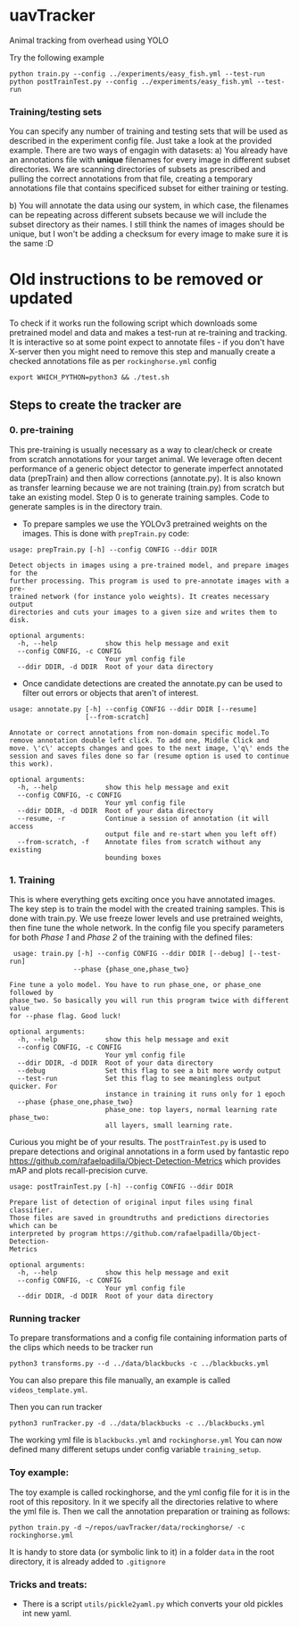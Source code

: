 # uavTracker
Animal tracking from overhead using YOLO

Try the following example
```
python train.py --config ../experiments/easy_fish.yml --test-run
python postTrainTest.py --config ../experiments/easy_fish.yml --test-run
```

### Training/testing sets
You can specify any number of training and testing sets that will be used as described in the experiment config file. Just take a look at the provided example.
There are two ways of engagin with datasets:
a) You already have an annotations file with **unique** filenames for every image in different subset directories. We are scanning directories of subsets as prescribed and pulling the correct annotations from that file, creating a temporary annotations file that contains specificed subset for either training or testing.

b) You will annotate the data using our system, in which case, the filenames can be repeating across different subsets because we will include the subset directory as their names. I still think the names of images should be unique, but I won't be adding a checksum for every image to make sure it is the same :D




# Old instructions to be removed or updated

To check if it works run the following script which downloads some pretrained model and data and makes a test-run at re-training and tracking. It is interactive so at some point expect to annotate files - if you don't have X-server then you might need to remove this step and manually create a checked annotations file as per `rockinghorse.yml` config
```
export WHICH_PYTHON=python3 && ./test.sh
```

## Steps to create the tracker are
### 0. pre-training
   This pre-training is usually necessary as a way to clear/check or create from scratch annotations for your target animal. We leverage often decent performance of a generic object detector to generate imperfect annotated data (prepTrain) and then allow corrections (annotate.py). It is also known as transfer learning because we are not training (train.py) from scratch but take an existing model.
   Step 0 is to generate training samples. Code to generate samples is in the directory train.
  * To prepare samples we use the YOLOv3 pretrained weights on the images. This is done with  `prepTrain.py` code:
```
usage: prepTrain.py [-h] --config CONFIG --ddir DDIR

Detect objects in images using a pre-trained model, and prepare images for the
further processing. This program is used to pre-annotate images with a pre-
trained network (for instance yolo weights). It creates necessary output
directories and cuts your images to a given size and writes them to disk.

optional arguments:
  -h, --help            show this help message and exit
  --config CONFIG, -c CONFIG
                        Your yml config file
  --ddir DDIR, -d DDIR  Root of your data directory

```

  * Once candidate detections are created the annotate.py can be used to filter out errors or objects that aren't of interest.

```
usage: annotate.py [-h] --config CONFIG --ddir DDIR [--resume]
                   [--from-scratch]

Annotate or correct annotations from non-domain specific model.To remove annotation double left click. To add one, Middle Click and move. \'c\' accepts changes and goes to the next image, \'q\' ends the session and saves files done so far (resume option is used to continue this work).

optional arguments:
  -h, --help            show this help message and exit
  --config CONFIG, -c CONFIG
                        Your yml config file
  --ddir DDIR, -d DDIR  Root of your data directory
  --resume, -r          Continue a session of annotation (it will access
                        output file and re-start when you left off)
  --from-scratch, -f    Annotate files from scratch without any existing
                        bounding boxes

```

### 1. Training
   This is where everything gets exciting once you have annotated images.
   The key step is to train the model with the created training samples. This is done with train.py. We use freeze lower levels and use pretrained weights, then fine tune the whole network. In the config file you specify parameters for both _Phase 1_ and _Phase 2_ of the training with the defined files:

```
 usage: train.py [-h] --config CONFIG --ddir DDIR [--debug] [--test-run]
                --phase {phase_one,phase_two}

Fine tune a yolo model. You have to run phase_one, or phase_one followed by
phase_two. So basically you will run this program twice with different value
for --phase flag. Good luck!

optional arguments:
  -h, --help            show this help message and exit
  --config CONFIG, -c CONFIG
                        Your yml config file
  --ddir DDIR, -d DDIR  Root of your data directory
  --debug               Set this flag to see a bit more wordy output
  --test-run            Set this flag to see meaningless output quicker. For
                        instance in training it runs only for 1 epoch
  --phase {phase_one,phase_two}
                        phase_one: top layers, normal learning rate phase_two:
                        all layers, small learning rate.
```

Curious you might be of your results. The `postTrainTest.py` is used to prepare detections and original annotations in a form used by fantastic repo https://github.com/rafaelpadilla/Object-Detection-Metrics  which provides mAP and plots recall-precision curve.
```
usage: postTrainTest.py [-h] --config CONFIG --ddir DDIR

Prepare list of detection of original input files using final classifier.
Those files are saved in groundtruths and predictions directories which can be
interpreted by program https://github.com/rafaelpadilla/Object-Detection-
Metrics

optional arguments:
  -h, --help            show this help message and exit
  --config CONFIG, -c CONFIG
                        Your yml config file
  --ddir DDIR, -d DDIR  Root of your data directory
```




### Running tracker
To prepare transformations and a config file containing information parts of the clips which needs to be tracker run
```
python3 transforms.py --d ../data/blackbucks -c ../blackbucks.yml
```
You can also prepare this file manually, an example is called `videos_template.yml`.

Then you can run tracker
```
python3 runTracker.py -d ../data/blackbucks -c ../blackbucks.yml
```

The working yml file is `blackbucks.yml` and `rockinghorse.yml`
You can now defined many different setups under config variable `training_setup`.

### Toy example:
The toy example is called rockinghorse, and the yml config file for it is in the root of this repository. In it we specify all the directories relative to where the yml file is. Then we call the annotation preparation or training as follows:

`python train.py -d ~/repos/uavTracker/data/rockinghorse/ -c rockinghorse.yml`

It is handy to store data (or symbolic link to it) in a folder `data` in the root directory, it is already added to `.gitignore`

### Tricks and treats:
* There is a script `utils/pickle2yaml.py` which converts your old pickles int new yaml.
